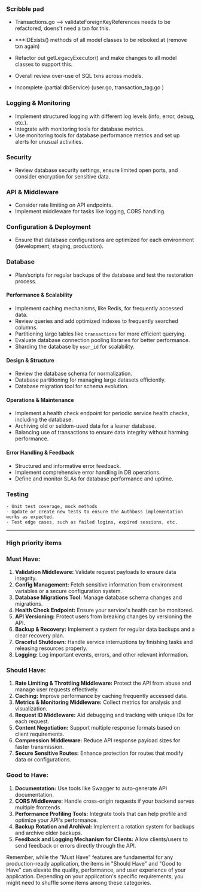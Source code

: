 ### Scribble pad
- Transactions.go --> validateForeignKeyReferences needs to be refactored, doens't need a txn for this.
- ***IDExists() methods of all model classes to be relooked at (remove txn again)
- Refactor out getLegacyExecutor() and make changes to all model classes to support this. 
- Overall review over-use of SQL txns across models. 

- Incomplete (partial dbService) (user.go, transaction_tag.go )
### Logging & Monitoring
- Implement structured logging with different log levels (info, error, debug, etc.).
- Integrate with monitoring tools for database metrics.
- Use monitoring tools for database performance metrics and set up alerts for unusual activities.

### Security
- Review database security settings, ensure limited open ports, and consider encryption for sensitive data.


### API & Middleware
- Consider rate limiting on API endpoints.
- Implement middleware for tasks like logging, CORS handling.

### Configuration & Deployment
- Ensure that database configurations are optimized for each environment (development, staging, production).

### Database
- Plan/scripts for regular backups of the database and test the restoration process.

#### Performance & Scalability
- Implement caching mechanisms, like Redis, for frequently accessed data.
- Review queries and add optimized indexes to frequently searched columns.
- Partitioning large tables like `transactions` for more efficient querying.
- Evaluate database connection pooling libraries for better performance.
- Sharding the database by `user_id` for scalability.

#### Design & Structure
- Review the database schema for normalization.
- Database partitioning for managing large datasets efficiently.
- Database migration tool for schema evolution.

#### Operations & Maintenance
- Implement a health check endpoint for periodic service health checks, including the database.
- Archiving old or seldom-used data for a leaner database.
- Balancing use of transactions to ensure data integrity without harming performance.

#### Error Handling & Feedback
- Structured and informative error feedback.
- Implement comprehensive error handling in DB operations.
- Define and monitor SLAs for database performance and uptime.

### Testing
    - Unit test coverage, mock methods
    - Update or create new tests to ensure the Authboss implementation works as expected.
    - Test edge cases, such as failed logins, expired sessions, etc.

---
### High priority items

### Must Have:
1. **Validation Middleware:** Validate request payloads to ensure data integrity.
4. **Config Management:** Fetch sensitive information from environment variables or a secure configuration system.
5. **Database Migrations Tool:** Manage database schema changes and migrations.
6. **Health Check Endpoint:** Ensure your service's health can be monitored.
7. **API Versioning:** Protect users from breaking changes by versioning the API.
8. **Backup & Recovery:** Implement a system for regular data backups and a clear recovery plan.
9. **Graceful Shutdown:** Handle service interruptions by finishing tasks and releasing resources properly.
10. **Logging:** Log important events, errors, and other relevant information.

### Should Have:
1. **Rate Limiting & Throttling Middleware:** Protect the API from abuse and manage user requests effectively.
2. **Caching:** Improve performance by caching frequently accessed data.
3. **Metrics & Monitoring Middleware:** Collect metrics for analysis and visualization.
4. **Request ID Middleware:** Aid debugging and tracking with unique IDs for each request.
5. **Content Negotiation:** Support multiple response formats based on client requirements.
6. **Compression Middleware:** Reduce API response payload sizes for faster transmission.
7. **Secure Sensitive Routes:** Enhance protection for routes that modify data or configurations.

### Good to Have:
1. **Documentation:** Use tools like Swagger to auto-generate API documentation.
2. **CORS Middleware:** Handle cross-origin requests if your backend serves multiple frontends.
3. **Performance Profiling Tools:** Integrate tools that can help profile and optimize your API's performance.
4. **Backup Rotation and Archival:** Implement a rotation system for backups and archive older backups.
5. **Feedback and Logging Mechanism for Clients:** Allow clients/users to send feedback or errors directly through the API.

Remember, while the "Must Have" features are fundamental for any production-ready application, the items in "Should Have" and "Good to Have" can elevate the quality, performance, and user experience of your application. Depending on your application's specific requirements, you might need to shuffle some items among these categories.